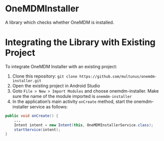 # OneMDMInstaller

A library which checks whether OneMDM is installed.

# Integrating the Library with Existing Project

To integrate OneMDM Installer with an existing project:

1. Clone this repository: `git clone https://github.com/multunus/onemdm-installer.git`
2. Open the existing project in Android Studio
3. Goto `File > New > Import Modules` and choose onemdm-installer. Make sure the name of the module imported is `onemdm-installer`
4. In the application’s main activity `onCreate` method, start the onemdm-installer service as follows:

``` java
public void onCreate() {
	...
	Intent intent = new Intent(this, OneMDMInstallerService.class);
	startService(intent);
}
```
